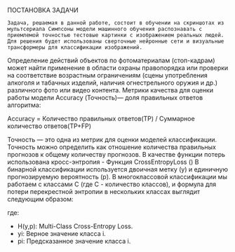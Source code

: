 ПОСТАНОВКА ЗАДАЧИ
	
	Задача, решаемая в данной работе, состоит в обучении на скриншотах из мультсериала Симпсоны модели машинного обучения распознавать с приемлемой точностью тестовые картинки с изображением реальных людей. Для решения будет использованы сверточные нейронные сети и визуальные трансформеры для классификации изображений.
Определение действий объектов по фотоматериалам (стоп-кадрам) может найти применение в области охраны правопорядка или проверки на соответствие возрастным ограничениям (сцены употребления алкоголя и табачных изделий, наличия огнестрельного оружия и др.) различного фото или видео контента.
Метрики качества для оценки работы модели
Accuracy (Точность)— доля правильных ответов алгоритма:

Accuracy = Количество правильных ответов(TP) / Суммарное количество ответов(TP+FP)

Точность — это одна из метрик для оценки моделей классификации. Точность можно определить как отношение количества правильных прогнозов к общему количеству прогнозов.
В качестве функции потерь использована кросс-энтропия - Функция CrossEntropyLoss () 
В бинарной классификации используется двоичная метку (y) и единичную прогнозируемую вероятность (p). В многоклассовой классификации мы работаем с классами C (где C - количество классов), и формула для потери перекрестной энтропии в нескольких классах выглядит следующим образом:
 
где:
- H(y,p): Multi-Class Cross-Entropy Loss.
- yi: Верное значение класса i.
- pi: Предсказанное значение класса i.

